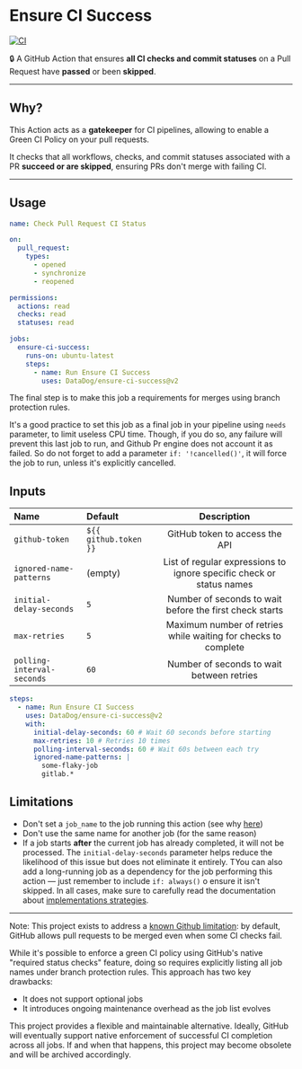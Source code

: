 # Ensure CI Success

[![CI](https://github.com/DataDog/ensure-ci-success/actions/workflows/ci.yml/badge.svg)](https://github.com/DataDog/ensure-ci-success/actions/workflows/ci.yml)

🔒 A GitHub Action that ensures **all CI checks and commit statuses** on a Pull Request have **passed** or been **skipped**.

---

## Why?

This Action acts as a **gatekeeper** for CI pipelines, allowing to enable a Green CI Policy on your pull requests.

It checks that all workflows, checks, and commit statuses associated with a PR **succeed or are skipped**, ensuring PRs don't merge with failing CI.

---

## Usage

```yml
name: Check Pull Request CI Status

on:
  pull_request:
    types:
      - opened
      - synchronize
      - reopened

permissions:
  actions: read
  checks: read
  statuses: read

jobs:
  ensure-ci-success:
    runs-on: ubuntu-latest
    steps:
      - name: Run Ensure CI Success
        uses: DataDog/ensure-ci-success@v2
```

The final step is to make this job a requirements for merges using branch protection rules.

It's a good practice to set this job as a final job in your pipeline using `needs` parameter, to limit useless CPU time. Though, if you do so, any failure will prevent this last job to run, and Github Pr engine does not account it as failed. So do not forget to add a parameter `if: '!cancelled()'`, it will force the job to run, unless it's explicitly cancelled.

## Inputs

| Name                       | Default               |                             Description                              |
| :------------------------- | :-------------------- | :------------------------------------------------------------------: |
| `github-token`             | `${{ github.token }}` |                    GitHub token to access the API                    |
| `ignored-name-patterns`    | (empty)               | List of regular expressions to ignore specific check or status names |
| `initial-delay-seconds`    | `5`                   |       Number of seconds to wait before the first check starts        |
| `max-retries`              | `5`                   |    Maximum number of retries while waiting for checks to complete    |
| `polling-interval-seconds` | `60`                  |              Number of seconds to wait between retries               |

```yml
steps:
  - name: Run Ensure CI Success
    uses: DataDog/ensure-ci-success@v2
    with:
      initial-delay-seconds: 60 # Wait 60 seconds before starting
      max-retries: 10 # Retries 10 times
      polling-interval-seconds: 60 # Wait 60s between each try
      ignored-name-patterns: |
        some-flaky-job
        gitlab.*
```

## Limitations

- Don't set a `job_name` to the job running this action (see why [here](docs/limitations.md))
- Don't use the same name for another job (for the same reason)
- If a job starts **after** the current job has already completed, it will not be processed. The `initial-delay-seconds` parameter helps reduce the likelihood of this issue but does not eliminate it entirely. TYou can also add a long-running job as a dependency for the job performing this action — just remember to include `if: always()` o ensure it isn't skipped. In all cases, make sure to carefully read the documentation about [implementations strategies](docs/implementations.md).

---

Note: This project exists to address a [known Github limitation](https://github.com/orgs/community/discussions/26733): by default, GitHub allows pull requests to be merged even when some CI checks fail.

While it's possible to enforce a green CI policy using GitHub's native "required status checks" feature, doing so requires explicitly listing all job names under branch protection rules. This approach has two key drawbacks:

- It does not support optional jobs
- It introduces ongoing maintenance overhead as the job list evolves

This project provides a flexible and maintainable alternative. Ideally, GitHub will eventually support native enforcement of successful CI completion across all jobs. If and when that happens, this project may become obsolete and will be archived accordingly.
